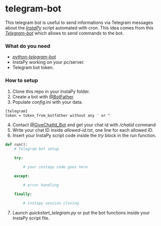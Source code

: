 # telegram-bot
This telegram bot is useful to send informations via Telegram messages about the [*InstaPy*](https://github.com/timgrossmann/InstaPy) script automated with cron.
This idea comes from this [*Telegram-bot*](https://github.com/Tkd-Alex/Telegram-InstaPy-Scheduling/) which allows to send commands to the bot.

### What do you need
- [*python-telegram-bot*](https://github.com/python-telegram-bot/python-telegram-bot)
- InstaPy working on your pc/server.
- Telegram bot token.

### How to setup
1. Clone this repo in your InstaPy folder.
2. Create a bot with [@BotFather](https://telegram.me/BotFather).
3. Populate *config.ini* with your data.
```
[telegram]
token = token_from_botfather without any ' or "
```
4. Contact [@GiveChatId_Bot](https://telegram.me/GiveChatId_Bot) and get your chat id with */chatid* command
5. Write your chat ID inside *allowed-id.txt*, one line for each allowed ID.
6. Insert your InstaPy script code inside the *try* block in the *run* function.
```python
def run():
    # Telegram bot setup

    try:

        # your instapy code goes here

    except:

        # error handling

    finally:

        # instapy session closing
```
7. Launch *quickstart_telegram.py* or put the bot functions inside your InstaPy script file.
